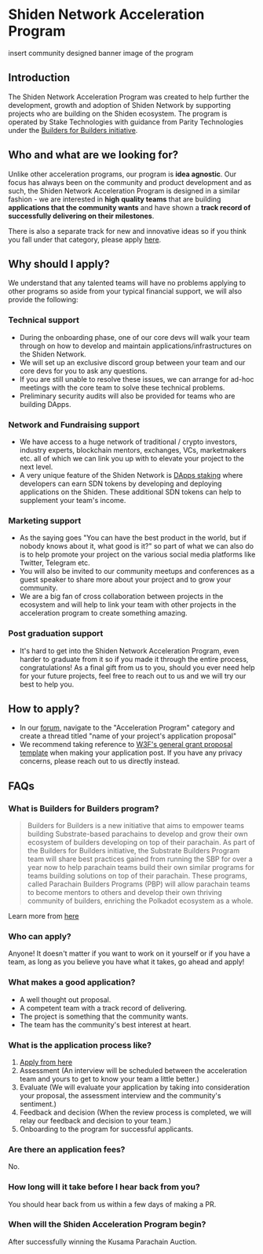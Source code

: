 # Shiden Network Acceleration Program

insert community designed banner image of the program

## Introduction

The Shiden Network Acceleration Program was created to help further the development, growth and adoption of Shiden Network by supporting projects who are building on the Shiden ecosystem. The program is operated by Stake Technologies with guidance from Parity Technologies under the [Builders for Builders initiative](https://www.parity.io/substrate-builders-program-update-builders-for-builders/).

## Who and what are we looking for?

Unlike other acceleration programs, our program is **idea agnostic**. Our focus has always been on the community and product development and as such, the Shiden Network Acceleration Program is designed in a similar fashion - we are interested in **high quality teams** that are building **applications that the community wants** and have shown a **track record of successfully delivering on their milestones**.

There is also a separate track for new and innovative ideas so if you think you fall under that category, please apply [here](#how-to-apply).

## Why should I apply?

We understand that any talented teams will have no problems applying to other programs so aside from your typical financial support, we will also provide the following:

### Technical support

- During the onboarding phase, one of our core devs will walk your team through on how to develop and maintain applications/infrastructures on the Shiden Network.
- We will set up an exclusive discord group between your team and our core devs for you to ask any questions.
- If you are still unable to resolve these issues, we can arrange for ad-hoc meetings with the core team to solve these technical problems.
- Preliminary security audits will also be provided for teams who are building DApps.

### Network and Fundraising support

- We have access to a huge network of traditional / crypto investors, industry experts, blockchain mentors, exchanges, VCs, marketmakers etc. all of which we can link you up with to elevate your project to the next level.
- A very unique feature of the Shiden Network is [DApps staking](https://docs.plasmnet.io/build/dapps-reward) where developers can earn SDN tokens by developing and deploying applications on the Shiden. These additional SDN tokens can help to supplement your team's income.
### Marketing support

- As the saying goes "You can have the best product in the world, but if nobody knows about it, what good is it?" so part of what we can also do is to help promote your project on the various social media platforms like Twitter, Telegram etc.
- You will also be invited to our community meetups and conferences as a guest speaker to share more about your project and to grow your community.
- We are a big fan of cross collaboration between projects in the ecosystem and will help to link your team with other projects in the acceleration program to create something amazing.

### Post graduation support

- It's hard to get into the Shiden Network Acceleration Program, even harder to graduate from it so if you made it through the entire process, congratulations! As a final gift from us to you, should you ever need help for your future projects, feel free to reach out to us and we will try our best to help you.

## How to apply?

- In our [forum](https://forum.plasmnet.io), navigate to the "Acceleration Program" category and create a thread titled "name of your project's application proposal"
- We recommend taking reference to [W3F's general grant proposal template](https://github.com/w3f/General-Grants-Program/blob/master/grants/grant_application_template.md) when making your application post. If you have any privacy concerns, please reach out to us directly instead.

## FAQs

### What is Builders for Builders program?

> Builders for Builders is a new initiative that aims to empower teams building Substrate-based parachains to develop and grow their own ecosystem of builders developing on top of their parachain. As part of the Builders for Builders initiative, the Substrate Builders Program team will share best practices gained from running the SBP for over a year now to help parachain teams build their own similar programs for teams building solutions on top of their parachain. These programs, called Parachain Builders Programs (PBP) will allow parachain teams to become mentors to others and develop their own thriving community of builders, enriching the Polkadot ecosystem as a whole.

Learn more from [here](https://www.parity.io/substrate-builders-program-update-builders-for-builders/)

### Who can apply?

Anyone! It doesn't matter if you want to work on it yourself or if you have a team, as long as you believe you have what it takes, go ahead and apply!

### What makes a good application?

- A well thought out proposal.
- A competent team with a track record of delivering.
- The project is something that the community wants.
- The team has the community's best interest at heart.

### What is the application process like?

1. [Apply from here](#how-to-apply)
2. Assessment (An interview will be scheduled between the acceleration team and yours to get to know your team a little better.)
3. Evaluate (We will evaluate your application by taking into consideration your proposal, the assessment interview and the community's sentiment.)
4. Feedback and decision (When the review process is completed, we will relay our feedback and decision to your team.)
5. Onboarding to the program for successful applicants.

### Are there an application fees?

No.

### How long will it take before I hear back from you?

You should hear back from us within a few days of making a PR.

### When will the Shiden Acceleration Program begin?

After successfully winning the Kusama Parachain Auction.
